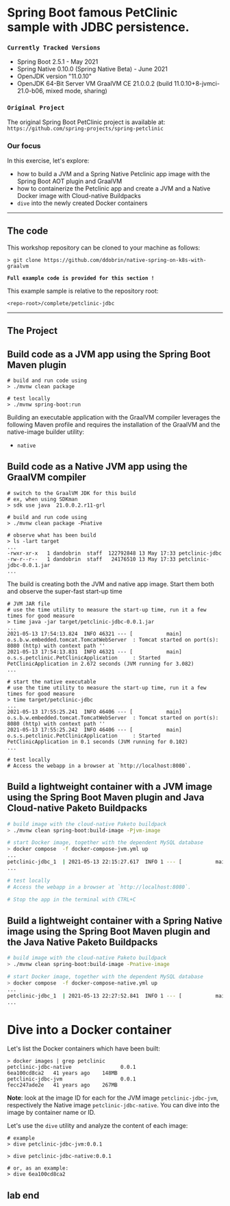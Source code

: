 # Spring Boot famous PetClinic sample with JDBC persistence.

### `Currently Tracked Versions`
* Spring Boot 2.5.1 - May 2021
* Spring Native 0.10.0 (Spring Native Beta) - June 2021
* OpenJDK version "11.0.10"
* OpenJDK 64-Bit Server VM GraalVM CE 21.0.0.2 (build 11.0.10+8-jvmci-21.0-b06, mixed mode, sharing)

### `Original Project`
The original Spring Boot PetClinic project is available at: `https://github.com/spring-projects/spring-petclinic`

### Our focus
In this exercise, let's explore:
* how to build a JVM and a Spring Native Petclinic app image with the Spring Boot AOT plugin and GraalVM
* how to containerize the Petclinic app and create a JVM and a Native Docker image with Cloud-native Buildpacks
* `dive` into the newly created Docker containers

----
## The code

This workshop repository can be cloned to your machine as follows:
```shell
> git clone https://github.com/ddobrin/native-spring-on-k8s-with-graalvm
```

**`Full example code is provided for this section !`**

This example sample is relative to the repository root:
```shell
<repo-root>/complete/petclinic-jdbc
```
----

## The Project

## Build code as a JVM app using the Spring Boot Maven plugin
```shell 
# build and run code using
> ./mvnw clean package 

# test locally
> ./mvnw spring-boot:run
```

Building an executable application with the GraalVM compiler leverages the following Maven profile and requires the installation of the GraalVM and the native-image builder utility:
* `native`

## Build code as a Native JVM app using the GraalVM compiler
```shell 
# switch to the GraalVM JDK for this build
# ex, when using SDKman
> sdk use java  21.0.0.2.r11-grl

# build and run code using
> ./mvnw clean package -Pnative

# observe what has been build
> ls -lart target
...
-rwxr-xr-x   1 dandobrin  staff  122792848 13 May 17:33 petclinic-jdbc
-rw-r--r--   1 dandobrin  staff   24176510 13 May 17:33 petclinic-jdbc-0.0.1.jar
...
```

The build is creating both the JVM and native app image. Start them both and observe the super-fast start-up time
```shell 
# JVM JAR file
# use the time utility to measure the start-up time, run it a few times for good measure
> time java -jar target/petclinic-jdbc-0.0.1.jar 
...
2021-05-13 17:54:13.824  INFO 46321 --- [           main] o.s.b.w.embedded.tomcat.TomcatWebServer  : Tomcat started on port(s): 8080 (http) with context path ''
2021-05-13 17:54:13.831  INFO 46321 --- [           main] o.s.s.petclinic.PetClinicApplication     : Started PetClinicApplication in 2.672 seconds (JVM running for 3.082)
...

# start the native executable
# use the time utility to measure the start-up time, run it a few times for good measure
> time target/petclinic-jdbc
...
2021-05-13 17:55:25.241  INFO 46406 --- [           main] o.s.b.w.embedded.tomcat.TomcatWebServer  : Tomcat started on port(s): 8080 (http) with context path ''
2021-05-13 17:55:25.242  INFO 46406 --- [           main] o.s.s.petclinic.PetClinicApplication     : Started PetClinicApplication in 0.1 seconds (JVM running for 0.102)
...

# test locally
# Access the webapp in a browser at `http://localhost:8080`.
```

## Build a lightweight container with a JVM image using the Spring Boot Maven plugin and Java Cloud-native Paketo Buildpacks
```bash 
# build image with the cloud-native Paketo buildpack 
> ./mvnw clean spring-boot:build-image -Pjvm-image

# start Docker image, together with the dependent MySQL database
> docker compose  -f docker-compose-jvm.yml up
...
petclinic-jdbc_1  | 2021-05-13 22:15:27.617  INFO 1 --- [           main] o.s.s.petclinic.PetClinicApplication     : Started PetClinicApplication in 3.975 seconds (JVM running for 4.492)
...

# test locally
# Access the webapp in a browser at `http://localhost:8080`.

# Stop the app in the terminal with CTRL+C
```

## Build a lightweight container with a Spring Native image using the Spring Boot Maven plugin and the Java Native Paketo Buildpacks
```bash 
# build image with the cloud-native Paketo buildpack
> ./mvnw clean spring-boot:build-image -Pnative-image

# start Docker image, together with the dependent MySQL database
> docker compose  -f docker-compose-native.yml up
...
petclinic-jdbc_1  | 2021-05-13 22:27:52.841  INFO 1 --- [           main] o.s.s.petclinic.PetClinicApplication     : Started PetClinicApplication in 0.117 seconds (JVM running for 0.119)
...
```

# Dive into a Docker container

Let's list the Docker containers which have been built:
```shell
> docker images | grep petclinic
petclinic-jdbc-native                0.0.1                                                   6ea100cd8ca2   41 years ago    148MB
petclinic-jdbc-jvm                   0.0.1                                                   fecc247ade2e   41 years ago    267MB
```

**Note**:  look at the image ID for each for the JVM image `petclinic-jdbc-jvm`, respectively the Native image `petclinic-jdbc-native`.
You can dive into the image by container name or ID.

Let's use the `dive` utility and analyze the content of each image:
```shell
# example
> dive petclinic-jdbc-jvm:0.0.1

> dive petclinic-jdbc-native:0.0.1

# or, as an example: 
> dive 6ea100cd8ca2
```

## lab end
